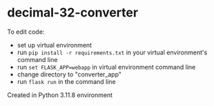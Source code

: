 # decimal-32-converter

To edit code: 
* set up virtual environment
* run `pip install -r requirements.txt` in your virtual environment's command line
* run `set FLASK_APP=webapp` in virtual environment command line
* change directory to "converter_app"
* run `flask run` in the command line


Created in Python 3.11.8 environment
